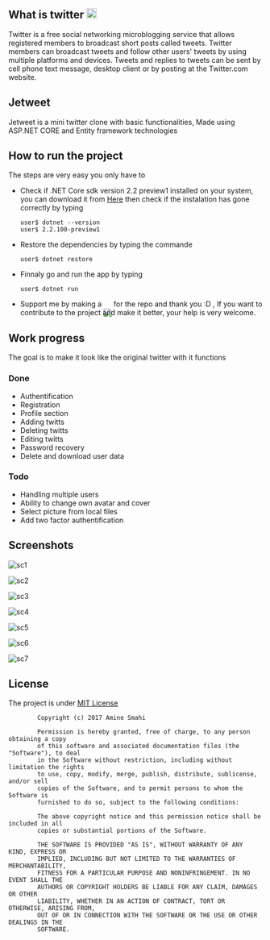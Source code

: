 ##  What is twitter <img src="https://upload.wikimedia.org/wikipedia/en/thumb/9/9f/Twitter_bird_logo_2012.svg/150px-Twitter_bird_logo_2012.svg.png" height="20" />
Twitter is a free social networking microblogging service that allows registered members to broadcast short posts called tweets. Twitter members can broadcast tweets and follow other users' tweets by using multiple platforms and devices. Tweets and replies to tweets can be sent by cell phone text message, desktop client or by posting at the Twitter.com website. 

## Jetweet
Jetweet is a mini twitter clone with basic functionalities, Made using ASP.NET CORE and Entity framework technologies

## How to run the project
The steps are very easy you only have to
* Check if .NET Core sdk version 2.2 preview1 installed on your system, you can download it from [Here](https://www.microsoft.com/net/download/dotnet-core/2.2) then check if the instalation has gone correctly by typing
      
      user$ dotnet --version
      user$ 2.2.100-preview1
* Restore the dependencies by typing the commande
  
      user$ dotnet restore
* Finnaly go and run the app by typing

      user$ dotnet run
* Support me by making a <img style="margin-bottom: -20px;" src="https://user-images.githubusercontent.com/24621701/44811262-193e6e00-abcc-11e8-8e61-e52d8c78d5c9.png" /> for the repo and thank you :D , If you want to contribute to the project and make it better, your help is very welcome. 

## Work progress
The goal is to make it look like the original twitter with it functions

### Done
* Authentification
* Registration
* Profile section
* Adding twitts
* Deleting twitts
* Editing twitts
* Password recovery
* Delete and download user data

### Todo
* Handling multiple users
* Ability to change own avatar and cover
* Select picture from local files
* Add two factor authentification

## Screenshots

![sc1](https://user-images.githubusercontent.com/24621701/44754363-70373b00-ab19-11e8-95c4-55127edf5246.png)


![sc2](https://user-images.githubusercontent.com/24621701/44754371-73cac200-ab19-11e8-946c-797548ce028f.png)


![sc3](https://user-images.githubusercontent.com/24621701/44754373-77f6df80-ab19-11e8-93ef-dc899642ede9.png)


![sc4](https://user-images.githubusercontent.com/24621701/44754381-7d542a00-ab19-11e8-8166-0c4f130e1da5.png)


![sc5](https://user-images.githubusercontent.com/24621701/44754385-86dd9200-ab19-11e8-9669-32672eee9dd7.png)


![sc6](https://user-images.githubusercontent.com/24621701/44754386-893fec00-ab19-11e8-966d-a5f210d45c49.png)


![sc7](https://user-images.githubusercontent.com/24621701/44754390-8ba24600-ab19-11e8-8fa5-e7d1096e3869.png)

## License
The project is under [MIT License]() 

            Copyright (c) 2017 Amine Smahi

            Permission is hereby granted, free of charge, to any person obtaining a copy
            of this software and associated documentation files (the "Software"), to deal
            in the Software without restriction, including without limitation the rights
            to use, copy, modify, merge, publish, distribute, sublicense, and/or sell
            copies of the Software, and to permit persons to whom the Software is
            furnished to do so, subject to the following conditions:

            The above copyright notice and this permission notice shall be included in all
            copies or substantial portions of the Software.

            THE SOFTWARE IS PROVIDED "AS IS", WITHOUT WARRANTY OF ANY KIND, EXPRESS OR
            IMPLIED, INCLUDING BUT NOT LIMITED TO THE WARRANTIES OF MERCHANTABILITY,
            FITNESS FOR A PARTICULAR PURPOSE AND NONINFRINGEMENT. IN NO EVENT SHALL THE
            AUTHORS OR COPYRIGHT HOLDERS BE LIABLE FOR ANY CLAIM, DAMAGES OR OTHER
            LIABILITY, WHETHER IN AN ACTION OF CONTRACT, TORT OR OTHERWISE, ARISING FROM,
            OUT OF OR IN CONNECTION WITH THE SOFTWARE OR THE USE OR OTHER DEALINGS IN THE
            SOFTWARE.
